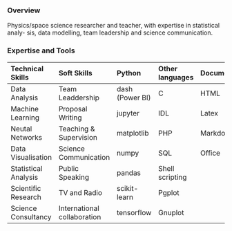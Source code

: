 ### Overview 

Physics/space science researcher and teacher, with expertise in statistical analy- sis, data modelling, team leadership and science communication.

### Expertise and Tools

Technical Skills | Soft Skills | Python | Other languages | Documentation| 
| :---    | :--  | :---   | :---            | :--- 	       | 
Data Analysis | Team Leaddership |  dash (Power BI)      | C                 | HTML  |
Machine  Learning | Proposal Writing|  jupyter	    	| IDL               |Latex  |
Neutal Networks     | Teaching & Supervision|  matplotlib  | PHP  | Markdown |
Data Visualisation | Science Communication |   numpy    | SQL               |Office  |
Statistical Analysis | Public Speaking|   pandas               | Shell scripting     |        |
Scientific Research | TV and Radio   |    scikit-learn         | Pgplot              |        |
Science Consultancy |  International collaboration  | tensorflow           | Gnuplot             |        |

<!--
**steviecurran/steviecurran** is a ✨ _special_ ✨ repository because its `README.md` (this file) appears on your GitHub profile.


Here are some ideas to get you started:

- 🔭 I’m currently working on ...
- 🌱 I’m currently learning ...
- 👯 I’m looking to collaborate on ...
- 🤔 I’m looking for help with ...
- 💬 Ask me about ...
- 📫 How to reach me: ...
- 😄 Pronouns: ...
- ⚡ Fun fact: ...
-->

